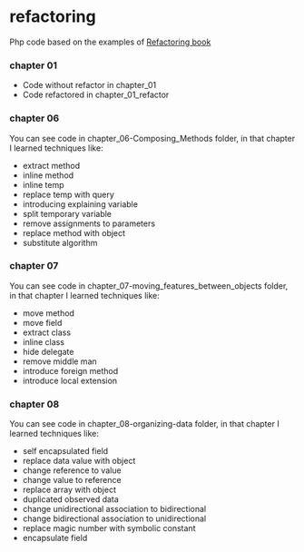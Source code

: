 # refactoring

Php code based on the examples of [Refactoring book](https://martinfowler.com/books/refactoring.html)

### chapter 01

* Code without refactor in chapter_01
* Code refactored in chapter_01_refactor

### chapter 06

You can see code in chapter_06-Composing_Methods folder, in that chapter I learned techniques like:

* extract method
* inline method
* inline temp
* replace temp with query
* introducing explaining variable
* split temporary variable
* remove assignments to parameters
* replace method with object
* substitute algorithm

### chapter 07

You can see code in chapter_07-moving_features_between_objects folder, in that chapter I learned techniques like:

* move method
* move field
* extract class
* inline class
* hide delegate
* remove middle man
* introduce foreign method
* introduce local extension

### chapter 08

You can see code in chapter_08-organizing-data folder, in that chapter I learned techniques like:

* self encapsulated field
* replace data value with object
* change reference to value
* change value to reference
* replace array with object
* duplicated observed data
* change unidirectional association to bidirectional
* change bidirectional association to unidirectional
* replace magic number with symbolic constant
* encapsulate field

